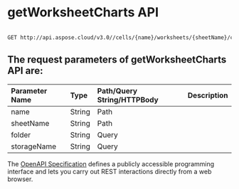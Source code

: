# **getWorksheetCharts API**

 

```bash

GET http://api.aspose.cloud/v3.0//cells/{name}/worksheets/{sheetName}/charts

```

## The request parameters of **getWorksheetCharts** API are: 

| Parameter Name | Type | Path/Query String/HTTPBody | Description | 
| :- | :- | :- |:- | 
|name|String|Path||
|sheetName|String|Path||
|folder|String|Query||
|storageName|String|Query||


The [OpenAPI Specification](https://reference.aspose.cloud/cells/#/ChartsController/GetWorksheetCharts) defines a publicly accessible programming interface and lets you carry out REST interactions directly from a web browser.

